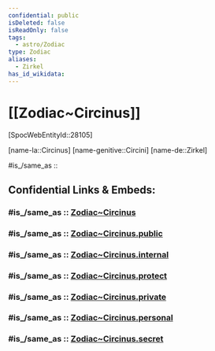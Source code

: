 ```yaml
---
confidential: public
isDeleted: false
isReadOnly: false
tags:
  - astro/Zodiac
type: Zodiac
aliases:
  - Zirkel
has_id_wikidata:
---
```


# [[Zodiac~Circinus]] 

[SpocWebEntityId::28105]

[name-la::Circinus]
[name-genitive::Circini]
[name-de::Zirkel]

#is_/same_as :: 

## Confidential Links & Embeds: 

### #is_/same_as :: [Zodiac~Circinus](/_Standards/Astronomy/Star~Constellation/Zodiac~Circinus.md) 

### #is_/same_as :: [Zodiac~Circinus.public](/_public/Astronomy/Star~Constellation/Zodiac~Circinus.public.md) 

### #is_/same_as :: [Zodiac~Circinus.internal](/_internal/Astronomy/Star~Constellation/Zodiac~Circinus.internal.md) 

### #is_/same_as :: [Zodiac~Circinus.protect](/_protect/Astronomy/Star~Constellation/Zodiac~Circinus.protect.md) 

### #is_/same_as :: [Zodiac~Circinus.private](/_private/Astronomy/Star~Constellation/Zodiac~Circinus.private.md) 

### #is_/same_as :: [Zodiac~Circinus.personal](/_personal/Astronomy/Star~Constellation/Zodiac~Circinus.personal.md) 

### #is_/same_as :: [Zodiac~Circinus.secret](/_secret/Astronomy/Star~Constellation/Zodiac~Circinus.secret.md)

